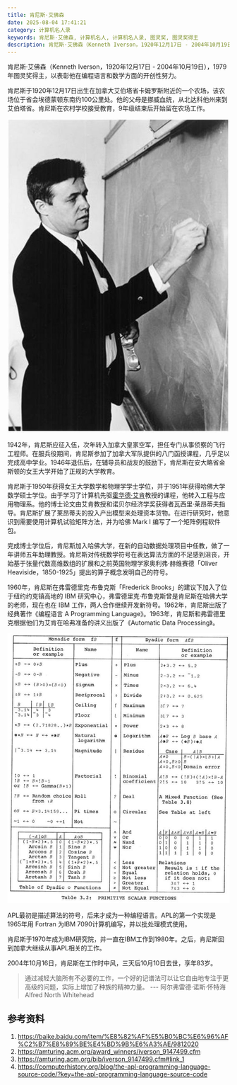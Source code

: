 ```yaml
---
title: 肯尼斯·艾佛森
date: 2025-08-04 17:41:21
category: 计算机名人录
keywords: 肯尼斯·艾佛森, 计算机名人, 计算机名人录, 图灵奖, 图灵奖得主
description: 肯尼斯·艾佛森（Kenneth Iverson，1920年12月17日 - 2004年10月19日），1979年图灵奖得主，以表彰他在编程语言和数学方面的开创性努力。
---
```


肯尼斯·艾佛森（Kenneth Iverson，1920年12月17日 - 2004年10月19日），1979年图灵奖得主，以表彰他在编程语言和数学方面的开创性努力。

肯尼斯于1920年12月17日出生在加拿大艾伯塔省卡姆罗斯附近的一个农场，该农场位于省会埃德蒙顿东南约100公里处。他的父母是挪威血统，从北达科他州来到艾伯塔省。肯尼斯在农村学校接受教育，9年级结束后开始留在农场工作。

![Kenneth in Harvard University](20250804-kenneth-iverson/APLSC_Ken_Iverson-728x1024.jpg)

1942年，肯尼斯应征入伍，次年转入加拿大皇家空军，担任专门从事侦察的飞行工程师。在服兵役期间，肯尼斯参加了加拿大军队提供的八门函授课程，几乎足以完成高中学业。1946年退伍后，在辅导员和战友的鼓励下，肯尼斯在安大略省金斯顿的女王大学开始了正规的大学教育。

肯尼斯于1950年获得女王大学数学和物理学学士学位，并于1951年获得哈佛大学数学硕士学位。由于学习了计算机先驱[霍华德·艾肯](http://edulinks.cn/2021/01/23/20210124-howard-aiken/)教授的课程，他转入工程与应用物理系。他的博士论文由艾肯教授和诺贝尔经济学奖获得者瓦西里·莱昂蒂夫指导。肯尼斯扩展了莱昂蒂夫的投入产出模型来处理资本货物。在进行研究时，他意识到需要使用计算机试验矩阵方法，并为哈佛 Mark I 编写了一个矩阵例程软件包。

完成博士学位后，肯尼斯加入哈佛大学，在新的自动数据处理项目中任教，做了一年讲师五年助理教授。肯尼斯对传统数学符号在表达算法方面的不足感到沮丧，开始基于张量代数高维数组的扩展和之前英国物理学家奥利弗·赫维赛德「Oliver Heaviside，1850-1925」提出的算子概念发明自己的符号。

1960年，肯尼斯在弗雷德里克·布鲁克斯「Frederick Brooks」的建议下加入了位于纽约约克镇高地的 IBM 研究中心，弗雷德里克·布鲁克斯曾是肯尼斯在哈佛大学的老师，现在也在 IBM 工作，两人合作继续开发新符号。1962年，肯尼斯出版了经典著作《编程语言 A Programming Language》。1963年，肯尼斯和弗雷德里克根据他们为艾肯在哈弗准备的讲义出版了《Automatic Data Processing》。

![img](20250804-kenneth-iverson/APLSC_Tables1.jpg)

APL最初是描述算法的符号，后来才成为一种编程语言。APL的第一个实现是1965年用 Fortran 为IBM 7090计算机编写，并以批处理模式使用。

肯尼斯于1970年成为IBM研究院，并一直在IBM工作到1980年。之后，肯尼斯回到加拿大继续从事APL相关的工作。

2004年10月16日，肯尼斯在工作时中风，三天后10月10日去世，享年83岁。

> 通过减轻大脑所有不必要的工作，一个好的记谱法可以让它自由地专注于更高级的问题，实际上增加了种族的精神力量。 --- 阿尔弗雷德·诺斯·怀特海 Alfred North Whitehead


## 参考资料
1. https://baike.baidu.com/item/%E8%82%AF%E5%B0%BC%E6%96%AF%C2%B7%E8%89%BE%E4%BD%9B%E6%A3%AE/9812020
2. https://amturing.acm.org/award_winners/iverson_9147499.cfm
3. https://amturing.acm.org/bib/iverson_9147499.cfm#link_1
4. https://computerhistory.org/blog/the-apl-programming-language-source-code/?key=the-apl-programming-language-source-code